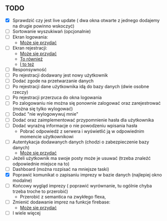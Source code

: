 ## TODO

- [x] Sprawdzić czy jest live update ( dwa okna otwarte z jednego dodajemy na drugie powinno wskoczyć)
- [ ] Sortowanie wyszukiwań (opcjonalnie)
- [ ] Ekran logowania: 
    - [Może się przydać](https://github.com/infoshareacademy/jfdd13-materialy-react/commit/ce2d231d66eb8b3138c534080137fae978a1fbc0)
- [ ] Ekran rejestracji: 
    - [Może się przydać](https://github.com/infoshareacademy/jfdd13-materialy-react/commit/cd1f6c2d04a2f3236003f0642366073b872afb0b)
    - [To również](https://github.com/infoshareacademy/jfdd13-materialy-react/commit/b6bd196f8e7823acceff9936eda94ec5bbab3200)
    - [I to też](https://github.com/infoshareacademy/jfdd13-materialy-react/commit/b41ff1d9a7e6f1a8a1eeab1a3866ebb0fdbd7a95)
- [ ] Responsywność
- [ ] Po rejestracji dodawany jest nowy użytkownik
- [ ] Dodać zgode na przetwarzanie danych
- [ ] Po rejestracji dane użytkownika idą do bazy danych (dwie osobne rzeczy)
- [ ] Po rejestracji przerzuca do okna logowania
- [ ] Po zalogowaniu nie można się ponownie zalogować oraz zarejestrować (można się tylko wylogować)
- [ ] Dodać "nie wylogowywuj mnie"
- [ ] Dodać oraz zaimplementować przypomnienie hasła dla użytkownika
- [ ] Dodać wyraźną informacje o nie powodzeniu wpisania hasła
    - Pobrać odpowiedź z serwera i wyświetlić ją w odpowiednim momencie użytkownikowi
- [ ] Autentykacja dodawanych danych (chodzi o zabezpieczenie bazy danych)
    - [Może się przydać](https://create-react-app.dev/docs/adding-custom-environment-variables/#docsNav)
- [ ] Jeżeli użytkownik ma swoje posty może je usuwać (trzeba znaleźć odpowiednie miejsce na to)
- [ ] Dashboard (można rozpisać na mniejsze taski)
- [x] Poprawić komunikat o zapisaniu imprezy w bazie danych (najlepiej okno modalne)
- [ ] Końcowy wygląd imprezy ( poprawić wyrównanie, tu ogólnie chyba trzeba troche to przerobić)
    - Przerobić z semantica na zwykłego flexa,
- [ ] Zmienić dodawanie imprez na funkcje firebase:
    - [Może sie przydać](https://github.com/infoshareacademy/jfdd13-materialy-react/commit/da6c0d8429ea824ff54f1c87430979146eaef131)
- [ ] I wiele więcej
